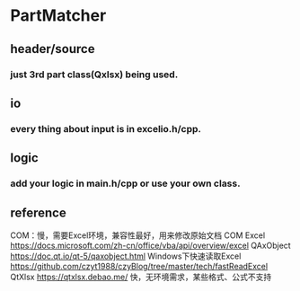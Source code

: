 # PartMatcher

## header/source
### just 3rd part class(Qxlsx) being used.

## io
### every thing about input is in excelio.h/cpp.

## logic
### add your logic in main.h/cpp or use your own class.

## reference
COM：慢，需要Excel环境，兼容性最好，用来修改原始文档
COM Excel https://docs.microsoft.com/zh-cn/office/vba/api/overview/excel
QAxObject https://doc.qt.io/qt-5/qaxobject.html
Windows下快速读取Excel https://github.com/czyt1988/czyBlog/tree/master/tech/fastReadExcel 
QtXlsx https://qtxlsx.debao.me/ 快，无环境需求，某些格式、公式不支持




